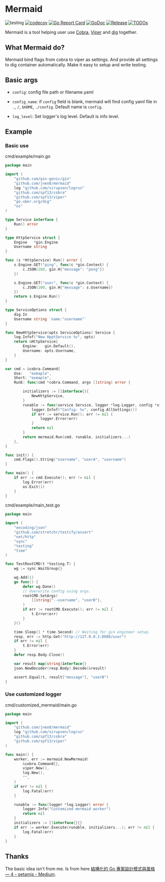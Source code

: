 # Mermaid

![testing](https://github.com/jneo8/mermaid/workflows/testing/badge.svg)
[![codecov](https://codecov.io/gh/jneo8/mermaid/branch/master/graph/badge.svg)](https://codecov.io/gh/jneo8/mermaid)
[![Go Report Card](https://goreportcard.com/badge/github.com/jneo8/mermaid)](https://goreportcard.com/report/github.com/jneo8/mermaid)
[![GoDoc](https://godoc.org/github.com/jneo8/mermaid?status.svg)](https://godoc.org/github.com/jneo8/mermaid)
[![Release](https://img.shields.io/github/release/jneo8/mermaid.svg?style=plastic)](https://github.com/jneo8/mermaid/releases)
[![TODOs](https://badgen.net/https/api.tickgit.com/badgen/github.com/jneo8/mermaid)](https://www.tickgit.com/browse?repo=github.com/jneo8/mermaid)

Mermaid is a tool helping user use [Cobra](https://github.com/spf13/cobra), [Viper](https://github.com/spf13/viper) and [dig](https://github.com/uber-go/dig) together.

## What Mermaid do?

Mermaid bind flags from cobra to viper as settings. And provide all settings to dig container automatically.
Make it easy to setup and write testing.

## Basic args

- `config`: config file path or filename.yaml

- `config_name`: if `config` field is blank, mermaid will find config yaml file in `.`, `/`, `$HOME`, `./config`. Default name is `config`.

- `log_level`: Set logger's log level. Default is info level.

## Example


### Basic use

cmd/example/main.go

```go
package main

import (
	"github.com/gin-gonic/gin"
	"github.com/jneo8/mermaid"
	log "github.com/sirupsen/logrus"
	"github.com/spf13/cobra"
	"github.com/spf13/viper"
	"go.uber.org/dig"
	"os"
)

type Service interface {
	Run() error
}

type HttpService struct {
	Engine   *gin.Engine
	Username string
}

func (s *HttpService) Run() error {
	s.Engine.GET("ping", func(c *gin.Context) {
		c.JSON(200, gin.H{"message": "pong"})
	})

	s.Engine.GET("user", func(c *gin.Context) {
		c.JSON(200, gin.H{"message": s.Username})
	})
	return s.Engine.Run()
}

type ServiceOptions struct {
	dig.In
	Username string `name:"username"`
}

func NewHttpService(opts ServiceOptions) Service {
	log.Infof("New HpptService %v", opts)
	return &HttpService{
		Engine:   gin.Default(),
		Username: opts.Username,
	}
}

var cmd = &cobra.Command{
	Use:   "exmaple",
	Short: "exmaple",
	RunE: func(cmd *cobra.Command, args []string) error {

		initializers := []interface{}{
			NewHttpService,
		}
		runable := func(service Service, logger *log.Logger, config *viper.Viper) error {
			logger.Infof("Config: %v", config.AllSettings())
			if err := service.Run(); err != nil {
				logger.Error(err)
			}
			return nil
		}
		return mermaid.Run(cmd, runable, initializers...)
	},
}

func init() {
	cmd.Flags().String("username", "userA", "username")
}

func main() {
	if err := cmd.Execute(); err != nil {
		log.Error(err)
		os.Exit(1)
	}
}
```

cmd/example/main_test.go

```go
package main

import (
	"encoding/json"
	"github.com/stretchr/testify/assert"
	"net/http"
	"sync"
	"testing"
	"time"
)

func TestRootCMD(t *testing.T) {
	wg := sync.WaitGroup{}

	wg.Add(1)
	go func() {
		defer wg.Done()
		// Overwrite config using args.
		rootCMD.SetArgs(
			[]string{"--username", "userB"},
		)
		if err := rootCMD.Execute(); err != nil {
			t.Error(err)
		}
	}()

	time.Sleep(1 * time.Second) // Waiting for gin engineer setup.
	resp, err := http.Get("http://127.0.0.1:8080/user")
	if err != nil {
		t.Error(err)
	}
	defer resp.Body.Close()

	var result map[string]interface{}
	json.NewDecoder(resp.Body).Decode(&result)

	assert.Equal(t, result["message"], "userB")
}
```

### Use customized logger

cmd/customized_mermaid/main.go

```go
package main

import (
	"github.com/jneo8/mermaid"
	log "github.com/sirupsen/logrus"
	"github.com/spf13/cobra"
	"github.com/spf13/viper"
)

func main() {
	worker, err := mermaid.NewMermaid(
		&cobra.Command{},
		viper.New(),
		log.New(),
		"",
	)
	if err != nil {
		log.Fatal(err)
	}

	runable := func(logger *log.Logger) error {
		logger.Info("Customized mermaid worker")
		return nil
	}
	initializers := []interface{}{}
	if err := worker.Execute(runable, initializers...); err != nil {
		log.Fatal(err)
	}
}
```

## Thanks

The basic idea isn't from me. Is from here [結構化的 Go 專案設計模式與風格 — 4 - getamis - Medium](https://medium.com/getamis/%E7%B5%90%E6%A7%8B%E5%8C%96%E7%9A%84-go-%E5%B0%88%E6%A1%88%E8%A8%AD%E8%A8%88%E6%A8%A1%E5%BC%8F%E8%88%87%E9%A2%A8%E6%A0%BC-2-548fec8cd9bb).
